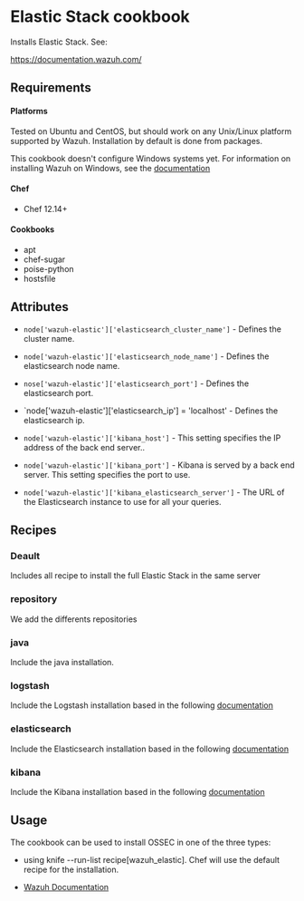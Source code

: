 Elastic Stack cookbook
=======================

Installs Elastic Stack. See:

https://documentation.wazuh.com/

Requirements
------------
#### Platforms
Tested on Ubuntu and CentOS, but should work on any Unix/Linux platform supported by Wazuh. Installation by default is done from packages.

This cookbook doesn't configure Windows systems yet. For information on installing Wazuh on Windows, see the [documentation](https://documentation.wazuh.com/current/installation-guide/installing-elastic-stack/index.htmll)

#### Chef
- Chef 12.14+

#### Cookbooks
- apt
- chef-sugar
- poise-python
- hostsfile

Attributes
----------

* `node['wazuh-elastic']['elasticsearch_cluster_name']` - Defines the cluster name.
* `node['wazuh-elastic']['elasticsearch_node_name']` - Defines the elasticsearch node name.
* `nose['wazuh-elastic']['elasticsearch_port']` - Defines the elasticsearch port.
* `node['wazuh-elastic']['elasticsearch_ip'] = 'localhost' - Defines the elasticsearch ip.

* `node['wazuh-elastic']['kibana_host']` - This setting specifies the IP address of the back end server..
* `node['wazuh-elastic']['kibana_port']` - Kibana is served by a back end server. This setting specifies the port to use.
* `node['wazuh-elastic']['kibana_elasticsearch_server']` - The URL of the Elasticsearch instance to use for all your queries.


Recipes
-------

### Deault

Includes all recipe to install the full Elastic Stack in the same server

### repository

We add the differents repositories

### java

Include the java installation.

### logstash

Include the Logstash installation based in the following [documentation](https://documentation.wazuh.com/current/installation-guide/installing-elastic-stack/index.htmll)


### elasticsearch

Include the Elasticsearch installation based in the following [documentation](https://documentation.wazuh.com/current/installation-guide/installing-elastic-stack/index.htmll)

### kibana

Include the Kibana installation based in the following [documentation](https://documentation.wazuh.com/current/installation-guide/installing-elastic-stack/index.htmll)

Usage
-----

The cookbook can be used to install OSSEC in one of the three types:

* using knife --run-list recipe[wazuh_elastic]. Chef will use the default recipe for the installation.


* [Wazuh Documentation](https://documentation.wazuh.com)
